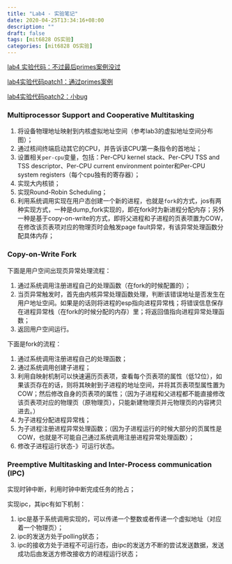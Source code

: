 ```yaml
---
title: "Lab4 - 实验笔记"
date: 2020-04-25T13:34:16+08:00
description: ""
draft: false
tags: [mit6828 OS实验]
categories: [mit6828 OS实验]
---
```




[lab4 实验代码：不过最后primes案例没过](https://github.com/chengshuyi/jos-lab/commit/287d90ad016d0dbb6d1d275336c4007cc5c14931)

[lab4实验代码patch1：通过primes案例](https://github.com/chengshuyi/jos-lab/commit/d108ac413223571d2417293fe5ce66bda8ca3920)

[lab4实验代码patch2：小bug](https://github.com/chengshuyi/jos-lab/commit/77e886ae1aeb99c42b604ec0b40bd9e05eb291a0)

### Multiprocessor Support and Cooperative Multitasking

1. 将设备物理地址映射到内核虚拟地址空间（参考lab3的虚拟地址空间分布图）；
2. 通过核间终端启动其它的CPU，并告诉该CPU第一条指令的首地址；
3. 设置相关`per-cpu`变量，包括：Per-CPU kernel stack、Per-CPU TSS and TSS descriptor、Per-CPU current environment pointer和Per-CPU system registers（每个cpu独有的寄存器）；
4. 实现大内核锁；
5. 实现Round-Robin Scheduling；
6. 利用系统调用实现在用户态创建一个新的进程，也就是`fork`的方式，jos有两种实现方式，一种是dump_fork实现的，即在fork时为新进程分配内存；另外一种是基于copy-on-write的方式，即将父进程和子进程的页表项置为COW，在修改该页表项对应的物理页时会触发page fault异常，有该异常处理函数分配具体内存；

### Copy-on-Write Fork

下面是用户空间出现页异常处理流程：

1. 通过系统调用注册进程自己的处理函数（在fork的时候配置的）；
2. 当页异常触发时，首先由内核异常处理函数处理，判断该错误地址是否发生在用户地址空间。如果是的话则将进程的esp指向进程异常栈；将错误信息保存在进程异常栈（在fork的时候分配的内存）里；将返回值指向进程异常处理函数；
3. 返回用户空间运行。

下面是fork的流程：

1. 通过系统调用注册进程自己的处理函数；
2. 通过系统调用创建子进程；
3. 利用自映射机制可以快速遍历页表项，查看每个页表项的属性（低12位），如果该页存在的话，则将其映射到子进程的地址空间，并将其页表项型属性置为COW；然后修改自身的页表项的属性；（因为子进程和父进程都不能直接修改该页表项对应的物理页（原物理页），只能新建物理页并元物理页的内容拷贝进去。）
4. 为子进程分配进程异常栈；
5. 为子进程注册进程异常处理函数；（因为子进程运行的时候大部分的页属性是COW，也就是不可能自己通过系统调用注册进程异常处理函数）；
6. 修改子进程运行状态-》可运行状态。

### Preemptive Multitasking and Inter-Process communication (IPC)

实现时钟中断，利用时钟中断完成任务的抢占；

实现ipc，其ipc有如下机制：

1. ipc是基于系统调用实现的，可以传递一个整数或者传递一个虚拟地址（对应着一个物理页）；
2. ipc的发送方处于polling状态；
3. ipc的接收方处于进程不可运行态，由ipc的发送方不断的尝试发送数据，发送成功后由发送方修改接收方的进程运行状态；